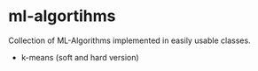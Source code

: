 # ml-algortihms

Collection of ML-Algorithms implemented in easily usable classes. 
 - k-means (soft and hard version)
